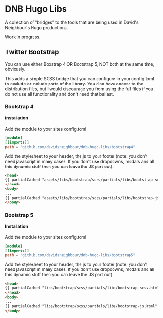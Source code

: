 # DNB Hugo Libs

A collection of "bridges" to the tools that are being used in David's Neighbour's Hugo productions.

Work in progress.

## Twitter Bootstrap

You can use either Boostrap 4 OR Bootstrap 5, NOT both at the same time, obviously.

This adds a simple SCSS bridge that you can configure in your config.toml to exclude or include parts of the library. You also have access to the distribution files, but I would discourage you from using the full files if you do not use all functionality and don't need that ballast. 

### Bootstrap 4

#### Installation

Add the module to your sites config.toml

```toml
[module]
[[imports]]
path = "github.com/davidsneighbour/dnb-hugo-libs/bootstrap4"
```

Add the stylesheet to your header, the js to your footer (note: you don't need javascript in many cases. If you don't use dropdowns, modals and all this dynamic stuff then you can leave the JS part out).

```html
<head>
{{ partialCached "assets/libs/bootstrap/scss/partials/libs/bootstrap-scss.html" }}
</head>
<body>
...
{{ partialCached "assets/libs/bootstrap/scss/partials/libs/bootstrap-js.html" }}
</body>
```

### Bootstrap 5

#### Installation

Add the module to your sites config.toml

```toml
[module]
[[imports]]
path = "github.com/davidsneighbour/dnb-hugo-libs/bootstrap5"
```

Add the stylesheet to your header, the js to your footer (note: you don't need javascript in many cases. If you don't use dropdowns, modals and all this dynamic stuff then you can leave the JS part out).

```html
<head>
{{ partialCached "libs/bootstrap/scss/partials/libs/bootstrap-scss.html" }}
</head>
<body>
...
{{ partialCached "libs/bootstrap/scss/partials/libs/bootstrap-js.html" }}
</body>
```
